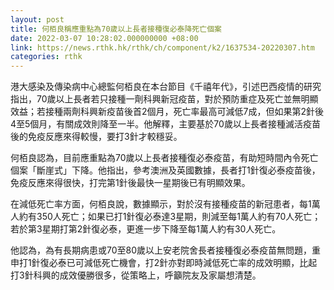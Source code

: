 ```yaml
---
layout: post
title: 何栢良稱應重點為70歲以上長者接種復必泰降死亡個案
date: 2022-03-07 10:28:02.000000000 +08:00
link: https://news.rthk.hk/rthk/ch/component/k2/1637534-20220307.htm
categories: rthk
---
```


港大感染及傳染病中心總監何栢良在本台節目《千禧年代》，引述巴西疫情的研究指出，70歲以上長者若只接種一劑科興新冠疫苗，對於預防重症及死亡並無明顯效益；若接種兩劑科興新疫苗後首2個月，死亡率最高可減低7成，但如果第2針後4至5個月，有關成效則降至一半。他解釋，主要基於70歲以上長者接種滅活疫苗後的免疫反應來得較慢，要打3針才較穩妥。

何栢良認為，目前應重點為70歲以上長者接種復必泰疫苗，有助短時間內令死亡個案「斷崖式」下降。他指出，參考澳洲及英國數據，長者打1針復必泰疫苗後，免疫反應來得很快，打完第1針後最快一星期後已有明顯效果。

在減低死亡率方面，何栢良說，數據顯示，對於沒有接種疫苗的新冠患者，每1萬人約有350人死亡；如果已打1針復必泰達3星期，則減至每1萬人約有70人死亡；若於第3星期打第2針復必泰，更進一步下降至每1萬人約有30人死亡。

他認為，為有長期病患或70至80歲以上安老院舍長者接種復必泰疫苗無問題，重申打1針復必泰已可減低死亡機會，打2針亦對即時減低死亡率的成效明顯，比起打3針科興的成效優勝很多，從策略上，呼籲院友及家屬想清楚。
